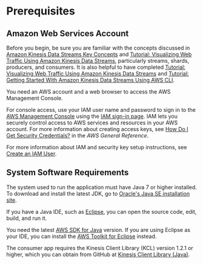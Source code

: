 # Prerequisites<a name="learning-kinesis-module-one-begin"></a>

## Amazon Web Services Account<a name="learning-kinesis-module-one-begin-aws"></a>

Before you begin, be sure you are familiar with the concepts discussed in [Amazon Kinesis Data Streams Key Concepts](key-concepts.md) and [Tutorial: Visualizing Web Traffic Using Amazon Kinesis Data Streams](kinesis-sample-application.md), particularly streams, shards, producers, and consumers\. It is also helpful to have completed [Tutorial: Visualizing Web Traffic Using Amazon Kinesis Data Streams](kinesis-sample-application.md) and [Tutorial: Getting Started With Amazon Kinesis Data Streams Using AWS CLI](kinesis-tutorial-cli.md)\.

You need an AWS account and a web browser to access the AWS Management Console\.

 For console access, use your IAM user name and password to sign in to the [AWS Management Console](https://console.aws.amazon.com/console/home) using the [IAM sign\-in page](http://docs.aws.amazon.com/IAM/latest/UserGuide/console.html)\. IAM lets you securely control access to AWS services and resources in your AWS account\. For more information about creating access keys, see [How Do I Get Security Credentials?](http://docs.aws.amazon.com/general/latest/gr/getting-aws-sec-creds.html) in the *AWS General Reference*\. 

For more information about IAM and security key setup instructions, see [Create an IAM User](http://docs.aws.amazon.com/AWSEC2/latest/UserGuide/get-set-up-for-amazon-ec2.html#create-an-iam-user)\.

## System Software Requirements<a name="learning-kinesis-module-one-begin-sys"></a>

The system used to run the application must have Java 7 or higher installed\. To download and install the latest JDK, go to [Oracle's Java SE installation site](http://www.oracle.com/technetwork/java/javase/downloads/index.html)\.

If you have a Java IDE, such as [Eclipse](https://www.eclipse.org/downloads/), you can open the source code, edit, build, and run it\.

You need the latest [AWS SDK for Java](https://aws.amazon.com/sdk-for-java/) version\. If you are using Eclipse as your IDE, you can install the [AWS Toolkit for Eclipse](https://aws.amazon.com/eclipse/) instead\. 

The consumer app requires the Kinesis Client Library \(KCL\) version 1\.2\.1 or higher, which you can obtain from GitHub at [Kinesis Client Library \(Java\)](https://github.com/awslabs/amazon-kinesis-client)\.